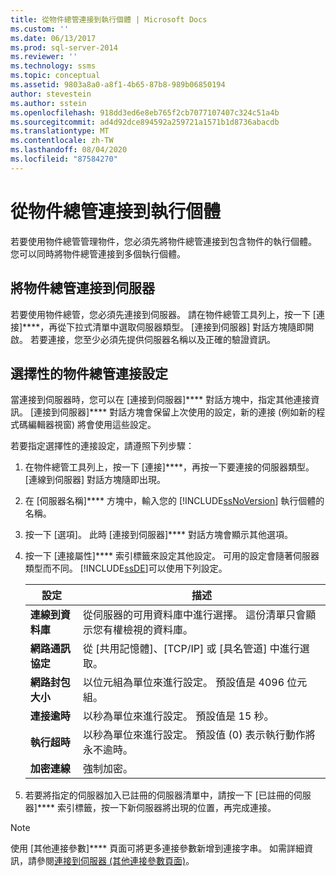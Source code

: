 ```yaml
---
title: 從物件總管連接到執行個體 | Microsoft Docs
ms.custom: ''
ms.date: 06/13/2017
ms.prod: sql-server-2014
ms.reviewer: ''
ms.technology: ssms
ms.topic: conceptual
ms.assetid: 9803a8a0-a8f1-4b65-87b8-989b06850194
author: stevestein
ms.author: sstein
ms.openlocfilehash: 918dd3ed6e8eb765f2cb7077107407c324c51a4b
ms.sourcegitcommit: ad4d92dce894592a259721a1571b1d8736abacdb
ms.translationtype: MT
ms.contentlocale: zh-TW
ms.lasthandoff: 08/04/2020
ms.locfileid: "87584270"
---
```

# <a name="connect-to-an-instance-from-object-explorer"></a>從物件總管連接到執行個體
  若要使用物件總管管理物件，您必須先將物件總管連接到包含物件的執行個體。 您可以同時將物件總管連接到多個執行個體。  
  
## <a name="connecting-object-explorer-to-a-server"></a>將物件總管連接到伺服器  
 若要使用物件總管，您必須先連接到伺服器。 請在物件總管工具列上，按一下 [連接]****，再從下拉式清單中選取伺服器類型。 [連接到伺服器] 對話方塊隨即開啟。 若要連接，您至少必須先提供伺服器名稱以及正確的驗證資訊。  
  
## <a name="optional-object-explorer-connection-settings"></a>選擇性的物件總管連接設定  
 當連接到伺服器時，您可以在 [連接到伺服器]**** 對話方塊中，指定其他連接資訊。 [連接到伺服器]**** 對話方塊會保留上次使用的設定，新的連接 (例如新的程式碼編輯器視窗) 將會使用這些設定。  
  
 若要指定選擇性的連接設定，請遵照下列步驟：  
  
1.  在物件總管工具列上，按一下 [連接]****，再按一下要連接的伺服器類型。 [連線到伺服器] 對話方塊隨即出現。  
  
2.  在 [伺服器名稱]**** 方塊中，輸入您的 [!INCLUDE[ssNoVersion](../../includes/ssnoversion-md.md)] 執行個體的名稱。  
  
3.  按一下 [選項]。 此時 [連接到伺服器]**** 對話方塊會顯示其他選項。  
  
4.  按一下 [連接屬性]**** 索引標籤來設定其他設定。 可用的設定會隨著伺服器類型而不同。 [!INCLUDE[ssDE](../../includes/ssde-md.md)]可以使用下列設定。  
  
    |設定|描述|  
    |-------------|-----------------|  
    |**連線到資料庫**|從伺服器的可用資料庫中進行選擇。 這份清單只會顯示您有權檢視的資料庫。|  
    |**網路通訊協定**|從 [共用記憶體]、[TCP/IP] 或 [具名管道] 中進行選取。|  
    |**網路封包大小**|以位元組為單位來進行設定。 預設值是 4096 位元組。|  
    |**連接逾時**|以秒為單位來進行設定。 預設值是 15 秒。|  
    |**執行超時**|以秒為單位來進行設定。 預設值 (0) 表示執行動作將永不逾時。|  
    |**加密連線**|強制加密。|  
  
5.  若要將指定的伺服器加入已註冊的伺服器清單中，請按一下 [已註冊的伺服器]**** 索引標籤，按一下新伺服器將出現的位置，再完成連接。  
  
> [!NOTE]  
>  使用 [其他連接參數]**** 頁面可將更多連接參數新增到連接字串。 如需詳細資訊，請參閱[連接到伺服器 &#40;其他連接參數頁面&#41;](../../database-engine/connect-to-server-additional-connection-parameters-page.md)。  
  
  
